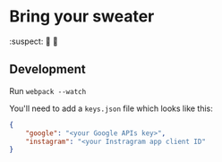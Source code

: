 # Bring your sweater

:suspect:
:shirt:
:jeans:

## Development

Run `webpack --watch`

You'll need to add a `keys.json` file which looks like this:

```json
{
    "google": "<your Google APIs key>",
    "instagram": "<your Instragram app client ID"
}
```
